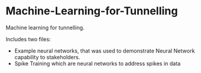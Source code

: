 # Machine-Learning-for-Tunnelling
Machine learning for tunnelling.

Includes two files: 
- Example neural networks, that was used to demonstrate Neural Network capability to stakeholders.
- Spike Training which are neural networks to address spikes in data

